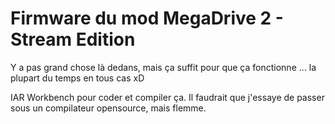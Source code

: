 # Firmware du mod MegaDrive 2 - Stream Edition

Y a pas grand chose là dedans, mais ça suffit pour que ça fonctionne ... la plupart du temps en tous cas xD

IAR Workbench pour coder et compiler ça. Il faudrait que j'essaye de passer sous un compilateur opensource, mais flemme.
